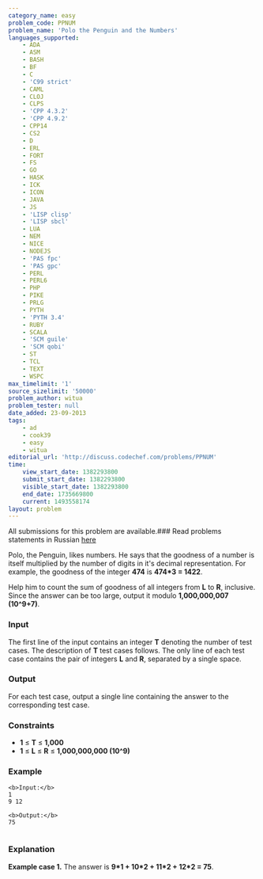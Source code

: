 ```yaml
---
category_name: easy
problem_code: PPNUM
problem_name: 'Polo the Penguin and the Numbers'
languages_supported:
    - ADA
    - ASM
    - BASH
    - BF
    - C
    - 'C99 strict'
    - CAML
    - CLOJ
    - CLPS
    - 'CPP 4.3.2'
    - 'CPP 4.9.2'
    - CPP14
    - CS2
    - D
    - ERL
    - FORT
    - FS
    - GO
    - HASK
    - ICK
    - ICON
    - JAVA
    - JS
    - 'LISP clisp'
    - 'LISP sbcl'
    - LUA
    - NEM
    - NICE
    - NODEJS
    - 'PAS fpc'
    - 'PAS gpc'
    - PERL
    - PERL6
    - PHP
    - PIKE
    - PRLG
    - PYTH
    - 'PYTH 3.4'
    - RUBY
    - SCALA
    - 'SCM guile'
    - 'SCM qobi'
    - ST
    - TCL
    - TEXT
    - WSPC
max_timelimit: '1'
source_sizelimit: '50000'
problem_author: witua
problem_tester: null
date_added: 23-09-2013
tags:
    - ad
    - cook39
    - easy
    - witua
editorial_url: 'http://discuss.codechef.com/problems/PPNUM'
time:
    view_start_date: 1382293800
    submit_start_date: 1382293800
    visible_start_date: 1382293800
    end_date: 1735669800
    current: 1493558174
layout: problem
---
```

All submissions for this problem are available.###  Read problems statements in Russian [here](http://www.codechef.com/download/translated/COOK39/russian/PPNUM.pdf)

Polo, the Penguin, likes numbers. He says that the goodness of a number is itself multiplied by the number of digits in it's decimal representation. For example, the goodness of the integer **474** is **474\*3 = 1422**.

Help him to count the sum of goodness of all integers from **L** to **R**, inclusive. Since the answer can be too large, output it modulo **1,000,000,007 (10^9+7)**.

### Input

The first line of the input contains an integer **T** denoting the number of test cases. The description of **T** test cases follows. The only line of each test case contains the pair of integers **L** and **R**, separated by a single space.

### Output

For each test case, output a single line containing the answer to the corresponding test case.

### Constraints

- **1** ≤ **T** ≤ **1,000**
- **1** ≤ **L** ≤ **R** ≤ **1,000,000,000 (10^9)**

### Example

```
<b>Input:</b>
1
9 12

<b>Output:</b>
75


```
### Explanation

**Example case 1.** The answer is **9\*1 + 10\*2 + 11\*2 + 12\*2 = 75**.